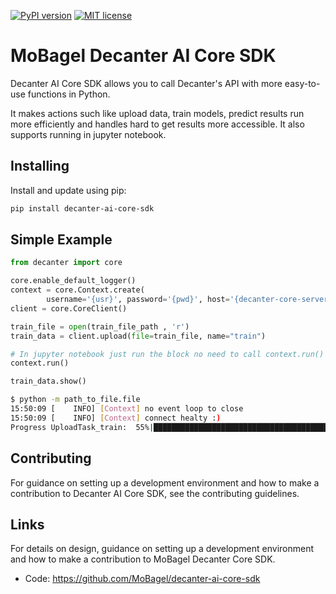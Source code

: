 [![PyPI version](https://badge.fury.io/py/decanter-ai-core-sdk.svg)](https://pypi.org/project/decanter-ai-core-sdk/)
[![MIT license](https://img.shields.io/badge/License-MIT-blue.svg)](https://github.com/MoBagel/decanter-ai-core-sdk)

# MoBagel Decanter AI Core SDK

Decanter AI Core SDK allows you to call Decanter's API with more easy-to-use
functions in Python.

It makes actions such like upload data, train models, predict results run more
efficiently and handles hard to get results more accessible. It also supports
running in jupyter notebook.

## Installing
Install and update using pip:
```bash
pip install decanter-ai-core-sdk
```

## Simple Example
```python
from decanter import core

core.enable_default_logger()
context = core.Context.create(
        username='{usr}', password='{pwd}', host='{decanter-core-server}')
client = core.CoreClient()

train_file = open(train_file_path , 'r')
train_data = client.upload(file=train_file, name="train")

# In jupyter notebook just run the block no need to call context.run()
context.run()

train_data.show()
```

```bash
$ python -m path_to_file.file
15:50:09 [    INFO] [Context] no event loop to close
15:50:09 [    INFO] [Context] connect healty :)
Progress UploadTask_train:  55%|█████████████████████████████████████████
```

## Contributing
For guidance on setting up a development environment and how to make a
contribution to Decanter AI Core SDK, see the contributing guidelines.


## Links
For details on design, guidance on setting up a development environment and
how to make a contribution to MoBagel Decanter Core SDK.

* Code: https://github.com/MoBagel/decanter-ai-core-sdk
